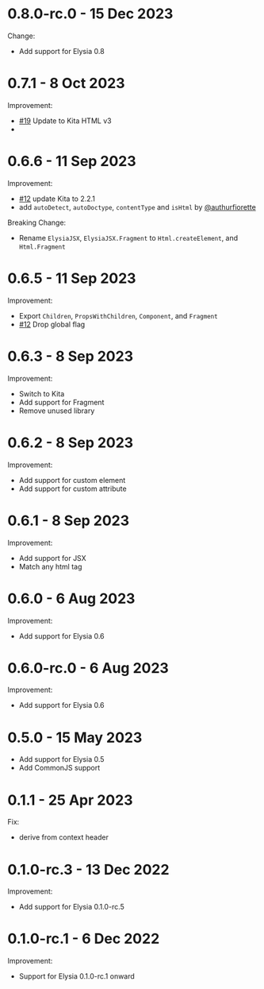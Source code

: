 
# 0.8.0-rc.0 - 15 Dec 2023
Change:
- Add support for Elysia 0.8

# 0.7.1 - 8 Oct 2023
Improvement:
- [#19](https://github.com/elysiajs/elysia-html/pull/20) Update to Kita HTML v3
-
# 0.6.6 - 11 Sep 2023
Improvement:
- [#12](https://github.com/elysiajs/elysia-html/pull/12) update Kita to 2.2.1
- add `autoDetect`, `autoDoctype`, `contentType` and `isHtml` by [@authurfiorette](https://github.com/arthurfiorette)


Breaking Change:
- Rename `ElysiaJSX`, `ElysiaJSX.Fragment` to `Html.createElement`, and `Html.Fragment`

# 0.6.5 - 11 Sep 2023
Improvement:
- Export `Children`, `PropsWithChildren`, `Component`, and `Fragment`
- [#12](https://github.com/elysiajs/elysia-html/pull/12) Drop global flag

# 0.6.3 - 8 Sep 2023
Improvement:
- Switch to Kita
- Add support for Fragment
- Remove unused library

# 0.6.2 - 8 Sep 2023
Improvement:
- Add support for custom element
- Add support for custom attribute

# 0.6.1 - 8 Sep 2023
Improvement:
- Add support for JSX
- Match any html tag

# 0.6.0 - 6 Aug 2023
Improvement:
- Add support for Elysia 0.6

# 0.6.0-rc.0 - 6 Aug 2023
Improvement:
- Add support for Elysia 0.6

# 0.5.0 - 15 May 2023
- Add support for Elysia 0.5
- Add CommonJS support

# 0.1.1 - 25 Apr 2023
Fix:
- derive from context header

# 0.1.0-rc.3 - 13 Dec 2022
Improvement:
- Add support for Elysia 0.1.0-rc.5

# 0.1.0-rc.1 - 6 Dec 2022
Improvement:
- Support for Elysia 0.1.0-rc.1 onward
